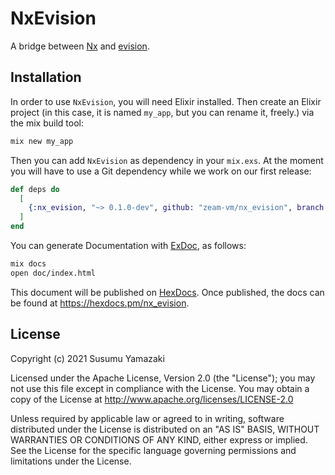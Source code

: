 # NxEvision

A bridge between [Nx](https://github.com/elixir-nx/nx) and [evision](https://github.com/cocoa-xu/evision).

## Installation

In order to use `NxEvision`, you will need Elixir installed.
Then create an Elixir project (in this case, it is named `my_app`, but you can rename it, freely.) via the mix build tool:

```zsh
mix new my_app
```

Then you can add `NxEvision` as dependency in your `mix.exs`.
At the moment you will have to use a Git dependency while we work on our first release:

```elixir
def deps do
  [
    {:nx_evision, "~> 0.1.0-dev", github: "zeam-vm/nx_evision", branch: "main"}
  ]
end
```

You can generate Documentation with [ExDoc](https://github.com/elixir-lang/ex_doc), as follows:

```zsh
mix docs
open doc/index.html
```

This document will be published on [HexDocs](https://hexdocs.pm). Once published, the docs can
be found at <https://hexdocs.pm/nx_evision>.

## License

Copyright (c) 2021 Susumu Yamazaki

Licensed under the Apache License, Version 2.0 (the "License"); you may not use this file except in compliance with the License. You may obtain a copy of the License at http://www.apache.org/licenses/LICENSE-2.0

Unless required by applicable law or agreed to in writing, software distributed under the License is distributed on an "AS IS" BASIS, WITHOUT WARRANTIES OR CONDITIONS OF ANY KIND, either express or implied. See the License for the specific language governing permissions and limitations under the License.
